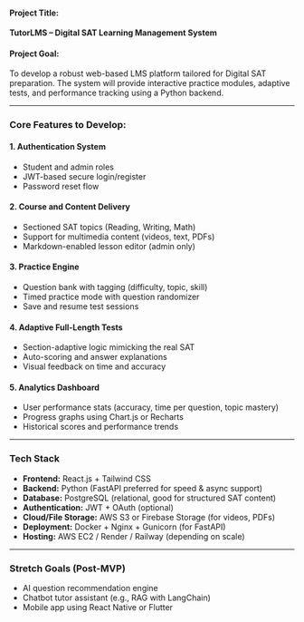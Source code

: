 
#### **Project Title:**

**TutorLMS – Digital SAT Learning Management System**

#### **Project Goal:**

To develop a robust web-based LMS platform tailored for Digital SAT preparation. The system will provide interactive practice modules, adaptive tests, and performance tracking using a Python backend.

---

### **Core Features to Develop:**

#### 1. **Authentication System**

* Student and admin roles
* JWT-based secure login/register
* Password reset flow

#### 2. **Course and Content Delivery**

* Sectioned SAT topics (Reading, Writing, Math)
* Support for multimedia content (videos, text, PDFs)
* Markdown-enabled lesson editor (admin only)

#### 3. **Practice Engine**

* Question bank with tagging (difficulty, topic, skill)
* Timed practice mode with question randomizer
* Save and resume test sessions

#### 4. **Adaptive Full-Length Tests**

* Section-adaptive logic mimicking the real SAT
* Auto-scoring and answer explanations
* Visual feedback on time and accuracy

#### 5. **Analytics Dashboard**

* User performance stats (accuracy, time per question, topic mastery)
* Progress graphs using Chart.js or Recharts
* Historical scores and performance trends

---

### **Tech Stack**

* **Frontend:** React.js + Tailwind CSS
* **Backend:** Python (FastAPI preferred for speed & async support)
* **Database:** PostgreSQL (relational, good for structured SAT content)
* **Authentication:** JWT + OAuth (optional)
* **Cloud/File Storage:** AWS S3 or Firebase Storage (for videos, PDFs)
* **Deployment:** Docker + Nginx + Gunicorn (for FastAPI)
* **Hosting:** AWS EC2 / Render / Railway (depending on scale)

---

### **Stretch Goals (Post-MVP)**

* AI question recommendation engine
* Chatbot tutor assistant (e.g., RAG with LangChain)
* Mobile app using React Native or Flutter

